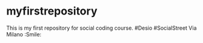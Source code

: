 # myfirstrepository
This is my first repository for social coding course. #Desio #SocialStreet Via Milano :Smile:
